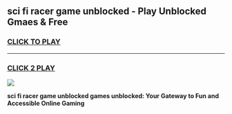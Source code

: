 
## sci fi racer game unblocked - Play Unblocked Gmaes & Free
<h3>
<a href="https://news.freeplayer.one?title=sci_fi_racer_game_unblocked&ref=23F">CLICK TO PLAY</a></h3>
<hr>

<h3>
<a href="https://news.freeplayer.one?title=sci_fi_racer_game_unblocked&ref=23F">CLICK 2 PLAY</a>
  
</h3>

<a href="https://news.freeplayer.one?title=sci_fi_racer_game_unblocked&ref=23F/"><img src="https://clearcache.store/games.png"></a>


**sci fi racer game unblocked games unblocked: Your Gateway to Fun and Accessible Online Gaming**
